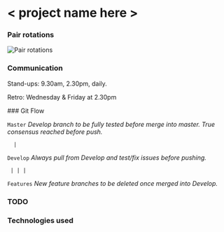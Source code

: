 # < project name here >


### Pair rotations

![Pair rotations](https://www.dropbox.com/s/irm91ziy4j69gio/pair-rotations.png?raw=1)


### Communication

Stand-ups:
9.30am, 2.30pm, daily.

Retro:
Wednesday & Friday at 2.30pm


### Git Flow

``` Master ```  *Develop branch to be fully tested before merge into master. True consensus reached before push.*   

```   | ```

``` Develop ```  *Always pull from Develop and test/fix issues before pushing.*

```  | | | ```

``` Features ```  *New feature branches to be deleted once merged into Develop.*


### TODO


### Technologies used